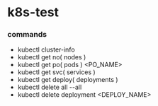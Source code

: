 # k8s-test

### commands
- kubectl cluster-info
- kubectl get no( nodes )
- kubectl get po( pods ) <PO_NAME>
- kubectl get svc( services )
- kubectl get deploy( deployments )
- kubectl delete all --all
- kubectl delete deployment <DEPLOY_NAME>